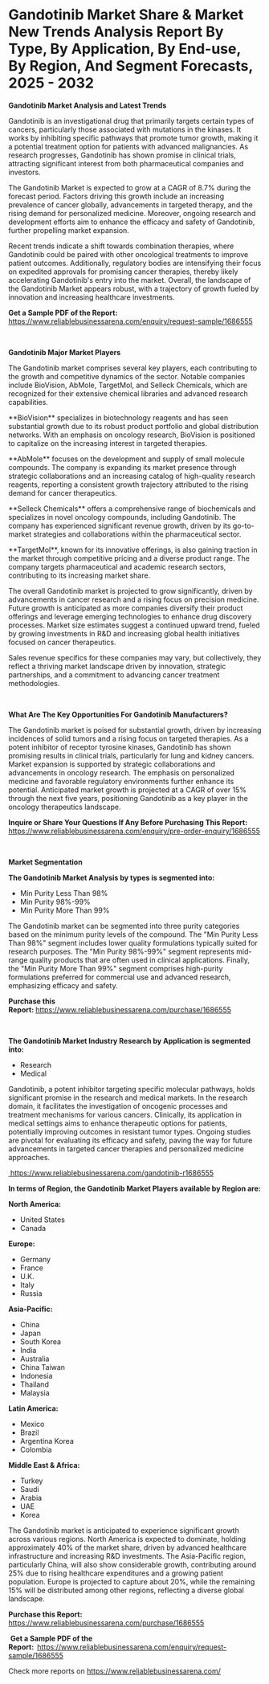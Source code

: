 <p><h1>Gandotinib Market Share & Market New Trends Analysis Report By Type, By Application, By End-use, By Region, And Segment Forecasts, 2025 - 2032</h1></p><p><strong>Gandotinib Market Analysis and Latest Trends</strong></p>
<p><p>Gandotinib is an investigational drug that primarily targets certain types of cancers, particularly those associated with mutations in the kinases. It works by inhibiting specific pathways that promote tumor growth, making it a potential treatment option for patients with advanced malignancies. As research progresses, Gandotinib has shown promise in clinical trials, attracting significant interest from both pharmaceutical companies and investors.</p><p>The Gandotinib Market is expected to grow at a CAGR of 8.7% during the forecast period. Factors driving this growth include an increasing prevalence of cancer globally, advancements in targeted therapy, and the rising demand for personalized medicine. Moreover, ongoing research and development efforts aim to enhance the efficacy and safety of Gandotinib, further propelling market expansion.</p><p>Recent trends indicate a shift towards combination therapies, where Gandotinib could be paired with other oncological treatments to improve patient outcomes. Additionally, regulatory bodies are intensifying their focus on expedited approvals for promising cancer therapies, thereby likely accelerating Gandotinib's entry into the market. Overall, the landscape of the Gandotinib Market appears robust, with a trajectory of growth fueled by innovation and increasing healthcare investments.</p></p>
<p><strong>Get a Sample PDF of the Report:&nbsp;</strong> <a href="https://www.reliablebusinessarena.com/enquiry/request-sample/1686555?utm_campaign=3114&utm_medium=2&utm_source=Github&utm_content=ia&utm_term=26032025&utm_id=gandotinib">https://www.reliablebusinessarena.com/enquiry/request-sample/1686555</a></p>
<p>&nbsp;</p>
<p><strong>Gandotinib Major Market Players</strong></p>
<p><p>The Gandotinib market comprises several key players, each contributing to the growth and competitive dynamics of the sector. Notable companies include BioVision, AbMole, TargetMol, and Selleck Chemicals, which are recognized for their extensive chemical libraries and advanced research capabilities.</p><p>**BioVision** specializes in biotechnology reagents and has seen substantial growth due to its robust product portfolio and global distribution networks. With an emphasis on oncology research, BioVision is positioned to capitalize on the increasing interest in targeted therapies.</p><p>**AbMole** focuses on the development and supply of small molecule compounds. The company is expanding its market presence through strategic collaborations and an increasing catalog of high-quality research reagents, reporting a consistent growth trajectory attributed to the rising demand for cancer therapeutics. </p><p>**Selleck Chemicals** offers a comprehensive range of biochemicals and specializes in novel oncology compounds, including Gandotinib. The company has experienced significant revenue growth, driven by its go-to-market strategies and collaborations within the pharmaceutical sector.</p><p>**TargetMol**, known for its innovative offerings, is also gaining traction in the market through competitive pricing and a diverse product range. The company targets pharmaceutical and academic research sectors, contributing to its increasing market share.</p><p>The overall Gandotinib market is projected to grow significantly, driven by advancements in cancer research and a rising focus on precision medicine. Future growth is anticipated as more companies diversify their product offerings and leverage emerging technologies to enhance drug discovery processes. Market size estimates suggest a continued upward trend, fueled by growing investments in R&D and increasing global health initiatives focused on cancer therapeutics.</p><p>Sales revenue specifics for these companies may vary, but collectively, they reflect a thriving market landscape driven by innovation, strategic partnerships, and a commitment to advancing cancer treatment methodologies.</p></p>
<p>&nbsp;</p>
<p><strong>What Are The Key Opportunities For Gandotinib Manufacturers?</strong></p>
<p><p>The Gandotinib market is poised for substantial growth, driven by increasing incidences of solid tumors and a rising focus on targeted therapies. As a potent inhibitor of receptor tyrosine kinases, Gandotinib has shown promising results in clinical trials, particularly for lung and kidney cancers. Market expansion is supported by strategic collaborations and advancements in oncology research. The emphasis on personalized medicine and favorable regulatory environments further enhance its potential. Anticipated market growth is projected at a CAGR of over 15% through the next five years, positioning Gandotinib as a key player in the oncology therapeutics landscape.</p></p>
<p><strong>Inquire or Share Your Questions If Any Before Purchasing This Report:</strong> <a href="https://www.reliablebusinessarena.com/enquiry/pre-order-enquiry/1686555?utm_campaign=3114&utm_medium=2&utm_source=Github&utm_content=ia&utm_term=26032025&utm_id=gandotinib">https://www.reliablebusinessarena.com/enquiry/pre-order-enquiry/1686555</a></p>
<p>&nbsp;</p>
<p><strong>Market Segmentation</strong></p>
<p><strong>The Gandotinib Market Analysis by types is segmented into:</strong></p>
<p><ul><li>Min Purity Less Than 98%</li><li>Min Purity 98%-99%</li><li>Min Purity More Than 99%</li></ul></p>
<p><p>The Gandotinib market can be segmented into three purity categories based on the minimum purity levels of the compound. The "Min Purity Less Than 98%" segment includes lower quality formulations typically suited for research purposes. The "Min Purity 98%-99%" segment represents mid-range quality products that are often used in clinical applications. Finally, the "Min Purity More Than 99%" segment comprises high-purity formulations preferred for commercial use and advanced research, emphasizing efficacy and safety.</p></p>
<p><strong>Purchase this Report:&nbsp;</strong><a href="https://www.reliablebusinessarena.com/purchase/1686555?utm_campaign=3114&utm_medium=2&utm_source=Github&utm_content=ia&utm_term=26032025&utm_id=gandotinib">https://www.reliablebusinessarena.com/purchase/1686555</a></p>
<p>&nbsp;</p>
<p><strong>The Gandotinib Market Industry Research by Application is segmented into:</strong></p>
<p><ul><li>Research</li><li>Medical</li></ul></p>
<p><p>Gandotinib, a potent inhibitor targeting specific molecular pathways, holds significant promise in the research and medical markets. In the research domain, it facilitates the investigation of oncogenic processes and treatment mechanisms for various cancers. Clinically, its application in medical settings aims to enhance therapeutic options for patients, potentially improving outcomes in resistant tumor types. Ongoing studies are pivotal for evaluating its efficacy and safety, paving the way for future advancements in targeted cancer therapies and personalized medicine approaches.</p></p>
<p><a href="https://www.reliablebusinessarena.com/gandotinib-r1686555?utm_campaign=3114&utm_medium=2&utm_source=Github&utm_content=ia&utm_term=26032025&utm_id=gandotinib">&nbsp;https://www.reliablebusinessarena.com/gandotinib-r1686555</a></p>
<p><strong>In terms of Region, the Gandotinib Market Players available by Region are:</strong></p>
<p>
    <p> <strong> North America: </strong>
        <ul>
            <li>United States</li>
            <li>Canada</li>
        </ul>
        </p> 
    <p> <strong> Europe: </strong>
        <ul>
            <li>Germany</li>
            <li>France</li>
            <li>U.K.</li>
            <li>Italy</li>
            <li>Russia</li>
        </ul>
        </p> 
    <p> <strong> Asia-Pacific: </strong>
        <ul>
            <li>China</li>
            <li>Japan</li>
            <li>South Korea</li>
            <li>India</li>
            <li>Australia</li>
            <li>China Taiwan</li>
            <li>Indonesia</li>
            <li>Thailand</li>
            <li>Malaysia</li>
        </ul>
        </p> 
    <p> <strong> Latin America: </strong>
        <ul>
            <li>Mexico</li>
            <li>Brazil</li>
            <li>Argentina Korea</li>
            <li>Colombia</li>
        </ul>
        </p> 
    <p> <strong> Middle East & Africa: </strong>
        <ul>
            <li>Turkey</li>
            <li>Saudi</li>
            <li>Arabia</li>
            <li>UAE</li>
            <li>Korea</li>
        </ul>
    </p>
    </p>
<p><p>The Gandotinib market is anticipated to experience significant growth across various regions. North America is expected to dominate, holding approximately 40% of the market share, driven by advanced healthcare infrastructure and increasing R&D investments. The Asia-Pacific region, particularly China, will also show considerable growth, contributing around 25% due to rising healthcare expenditures and a growing patient population. Europe is projected to capture about 20%, while the remaining 15% will be distributed among other regions, reflecting a diverse global landscape.</p></p>
<p><strong>Purchase this Report: </strong><a href="https://www.reliablebusinessarena.com/purchase/1686555?utm_campaign=3114&utm_medium=2&utm_source=Github&utm_content=ia&utm_term=26032025&utm_id=gandotinib">https://www.reliablebusinessarena.com/purchase/1686555</a></p>
<p>&nbsp;<strong>Get a Sample PDF of the Report:&nbsp;&nbsp;</strong><a href="https://www.reliablebusinessarena.com/enquiry/request-sample/1686555?utm_campaign=3114&utm_medium=2&utm_source=Github&utm_content=ia&utm_term=26032025&utm_id=gandotinib">https://www.reliablebusinessarena.com/enquiry/request-sample/1686555</a></p>
<p><strong></strong></p>
<p>Check more reports on <a href="https://www.reliablebusinessarena.com/?utm_campaign=3114&utm_medium=2&utm_source=Github&utm_content=ia&utm_term=26032025&utm_id=gandotinib">https://www.reliablebusinessarena.com/</a></p>